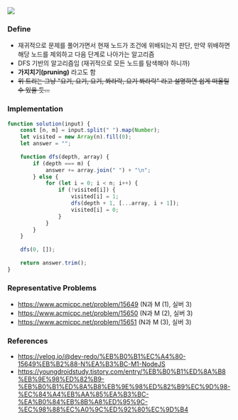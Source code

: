 ![](https://velog.velcdn.com/images/dev-redo/post/88e69581-3f14-4479-8bd8-fc289c084e79/image.png)
### Define
- 재귀적으로 문제를 풀어가면서 현재 노드가 조건에 위배되는지 판단, 만약 위배하면 해당 노드를 제외하고 다음 단계로 나아가는 알고리즘
- DFS 기반의 알고리즘임 (재귀적으로 모든 노드를 탐색해야 하니까)
- **가지치기(pruning)** 라고도 함
- ~~위 트리는 그냥 "요기, 요기, 요기, 쫘라락, 요기 쫘라락" 라고 설명하면 쉽게 떠올릴 수 있을 듯...~~

### Implementation
```js
function solution(input) {
	const [n, m] = input.split(" ").map(Number);
	let visited = new Array(n).fill(0);
	let answer = "";
	
	function dfs(depth, array) {
		if (depth === m) {
			answer += array.join(" ") + "\n";
		} else {
			for (let i = 0; i < n; i++) {
				if (!visited[i]) {
					visited[i] = 1;
					dfs(depth + 1, [...array, i + 1]);
					visited[i] = 0;
				}
			}
		}
	}
  
	dfs(0, []);
	
	return answer.trim();
}
```

### Representative Problems
- https://www.acmicpc.net/problem/15649 (N과 M (1), 실버 3)
- https://www.acmicpc.net/problem/15650 (N과 M (2), 실버 3)
- https://www.acmicpc.net/problem/15651 (N과 M (3), 실버 3)
### References
- https://velog.io/@dev-redo/%EB%B0%B1%EC%A4%80-15649%EB%B2%88-N%EA%B3%BC-M1-NodeJS
- https://youngdroidstudy.tistory.com/entry/%EB%B0%B1%ED%8A%B8%EB%9E%98%ED%82%B9-%EB%B0%B1%ED%8A%B8%EB%9E%98%ED%82%B9%EC%9D%98-%EC%84%A4%EB%AA%85%EA%B3%BC-%EA%B0%84%EB%8B%A8%ED%95%9C-%EC%98%88%EC%A0%9C%ED%92%80%EC%9D%B4